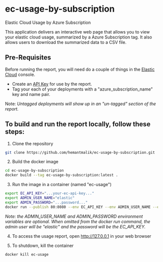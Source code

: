 # ec-usage-by-subscription
Elastic Cloud Usage by Azure Subscription 

This application delivers an interactive web page that allows you 
to view your elastic cloud usage, summarized by a Azure Subscription tag.
It also allows users to download the summarized data to a CSV file.

## Pre-Requisites

Before running the report, you will need do a couple of things
in the [Elastic Cloud](https://cloud.elastic.co) console.

* Create an [API Key](https://cloud.elastic.co/deployment-features/keys) for use by the report.
* Tag your each of your deployments with a "azure_subscription_name" key and name pair.

Note: _Untagged deployments will show up in an "un-tagged" section of the report._

## To build and run the report locally, follow these steps:

1. Clone the repository

```bash
git clone https://github.com/hemantmalik/ec-usage-by-subscription.git
```
2. Build the docker image

```bash
cd ec-usage-by-subscription
docker build --tag ec-usage-by-subscription:latest .
```

3. Run the image in a container (named "ec-usage")

```bash
export EC_API_KEY="...your-ec-api-key..."
export ADMIN_USER_NAME="elastic"
export ADMIN_PASSWORD="...password..."
docker run --publish 80:8080 --env EC_API_KEY --env ADMIN_USER_NAME --env ADMIN_PASSWORD --rm --name ec-usage --detach ec-usage-by-subscription:latest
```

_Note: the ADMIN_USER_NAME and ADMIN_PASSWORD environment variables are optional.  When omitted from the docker run command, the admin user will be "elastic" and the password will be the EC_API_KEY._

4. To access the usage report, open http://127.0.0.1 in your web browser

5. To shutdown, kill the container

```bash
docker kill ec-usage
```

